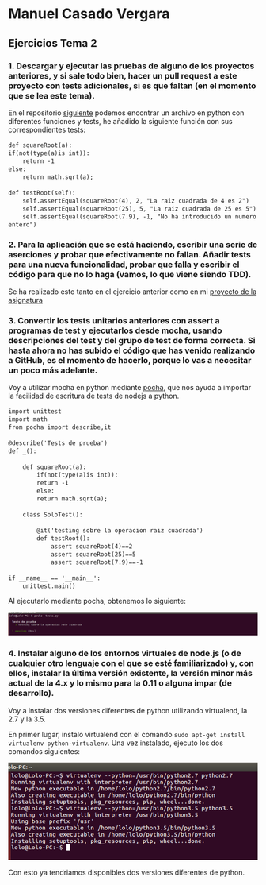 # Manuel Casado Vergara

## Ejercicios Tema 2

### 1. Descargar y ejecutar las pruebas de alguno de los proyectos anteriores, y si sale todo bien, hacer un pull request a este proyecto con tests adicionales, si es que faltan (en el momento que se lea este tema).

En el repositorio [siguiente](https://github.com/cvlolo/tdd-gdg) podemos encontrar un archivo en python con diferentes funciones y tests, he añadido la siguiente función con sus correspondientes
tests:

	
	def squareRoot(a):
    if(not(type(a)is int)):
        return -1
    else:
        return math.sqrt(a);

	def testRoot(self):
		self.assertEqual(squareRoot(4), 2, "La raiz cuadrada de 4 es 2")
		self.assertEqual(squareRoot(25), 5, "La raiz cuadrada de 25 es 5")
		self.assertEqual(squareRoot(7.9), -1, "No ha introducido un numero entero")
 	
### 2. Para la aplicación que se está haciendo, escribir una serie de aserciones y probar que efectivamente no fallan. Añadir tests para una nueva funcionalidad, probar que falla y escribir el código para que no lo haga (vamos, lo que viene siendo TDD).

Se ha realizado esto tanto en el ejercicio anterior como en mi [proyecto de la asignatura](https://github.com/cvlolo/IV-Proyecto) 

### 3. Convertir los tests unitarios anteriores con assert a programas de test y ejecutarlos desde mocha, usando descripciones del test y del grupo de test de forma correcta. Si hasta ahora no has subido el código que has venido realizando a GitHub, es el momento de hacerlo, porque lo vas a necesitar un poco más adelante.

Voy a utilizar mocha en python mediante [pocha](https://github.com/rlgomes/pocha), que nos ayuda a importar la facilidad de escritura de tests de nodejs a python.

	import unittest
	import math
	from pocha import describe,it

	@describe('Tests de prueba')
	def _():
	
		def squareRoot(a):
		    if(not(type(a)is int)):
			return -1
		    else:
			return math.sqrt(a);

		class SoloTest():

			@it('testing sobre la operacion raiz cuadrada') 
			def testRoot():
				assert squareRoot(4)==2
				assert squareRoot(25)==5
				assert squareRoot(7.9)==-1

	if __name__ == '__main__':
	    unittest.main()


Al ejecutarlo mediante pocha, obtenemos lo siguiente:

![img](https://github.com/cvlolo/Ejercicios-IV/blob/master/img/pocha.png)

### 4. Instalar alguno de los entornos virtuales de node.js (o de cualquier otro lenguaje con el que se esté familiarizado) y, con ellos, instalar la última versión existente, la versión minor más actual de la 4.x y lo mismo para la 0.11 o alguna impar (de desarrollo).

Voy a instalar dos versiones diferentes de python utilizando virtualend, la 2.7 y la 3.5. 

En primer lugar, instalo virtualend con el comando `sudo apt-get install virtualenv python-virtualenv`. Una vez instalado, ejecuto los dos comandos siguientes:

![img](https://github.com/cvlolo/Ejercicios-IV/blob/master/img/virtualenv.png)

Con esto ya tendriamos disponibles dos versiones diferentes de python.

